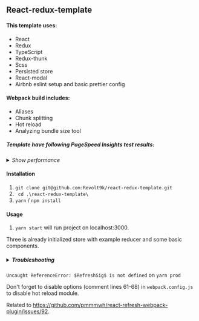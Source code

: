 ## React-redux-template

#### This template uses:

- React
- Redux
- TypeScript
- Redux-thunk
- Scss
- Persisted store
- React-modal
- Airbnb eslint setup and basic prettier config

#### Webpack build includes:

- Aliases
- Chunk splitting
- Hot reload
- Analyzing bundle size tool

##### Template have following PageSpeed Insights test results:

_<details><summary> Show performance</summary>_

![PageSpeed Insights](/public/performance.png)

</details>

#### Installation

1. `git clone git@github.com:Revolt9k/react-redux-template.git`
2. ` cd .\react-redux-template\`
3. `yarn` / `npm install`

#### Usage

1. `yarn start` will run project on localhost:3000.

Three is already initialized store with example reducer and some basic components.

##### <details><summary> Troubleshooting </summary>

`Uncaught ReferenceError: $RefreshSig$ is not defined` on `yarn prod`

Don't forget to disable options (comment lines 61-68) in `webpack.config.js` to disable hot reload module.

Related to https://github.com/pmmmwh/react-refresh-webpack-plugin/issues/92.

</details>
